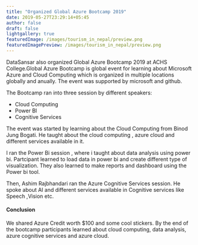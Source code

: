 ```yaml
---
title: "Organized Global Azure Bootcamp 2019"
date: 2019-05-27T23:29:14+05:45
author: false
draft: false
lightgallery: true
featuredImage: /images/tourism_in_nepal/preview.png
featuredImagePreview: /images/tourism_in_nepal/preview.png
---
```


DataSansar also organized Global Azure Bootcamp 2019 at ACHS College.Global Azure Bootcamp is global event for learning about Microsoft Azure and Cloud Computing which is organized in multiple locations globally and anually. The event was supported by microsoft and github.

The Bootcamp ran into  three session by different speakers:

* Cloud Computing
* Power BI
* Cognitive Services

The event was started by learning about the Cloud Computing from Binod Jung Bogati. He taught about the cloud computing , azure cloud and different services available in it.

I ran the Power Bi session , where i taught about data analysis using power bi. Partcipant learned   to load data in power bi and create different type of visualization. They also learned to make reports and dashboard using the Power bi tool.

Then, Ashim Rajbhandari ran the Azure Cognitive Services session. He spoke about  AI  and different services available in Cognitive  services like Speech ,Vision etc.

#### Conclusion

We shared Azure Credit worth $100  and some cool stickers. By the end of the bootcamp participants learned about cloud computing, data analysis, azure cognitive services and azure cloud.




